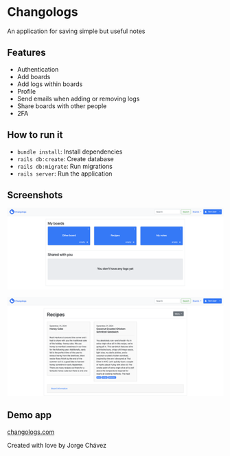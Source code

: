 # Changologs
An application for saving simple but useful notes

## Features
* Authentication
* Add boards
* Add logs within boards
* Profile
* Send emails when adding or removing logs
* Share boards with other people
* 2FA

## How to run it
* `bundle install`: Install dependencies
* `rails db:create`: Create database
* `rails db:migrate`: Run migrations
* `rails server`: Run the application


## Screenshots
![alt text](images/boards.png)

![alt text](images/logs.png)


## Demo app
[changologs.com](https://changologs.com)

Created with love by Jorge Chávez
